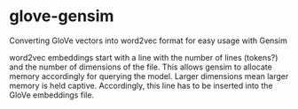 # glove-gensim
Converting GloVe vectors into word2vec format for easy usage with Gensim

word2vec embeddings start with a line with the number of lines (tokens?) and the number of dimensions of the file. This allows
gensim to allocate memory accordingly for querying the model. Larger dimensions mean larger memory is held captive. Accordingly, this line has to be inserted into the GloVe embeddings file.
